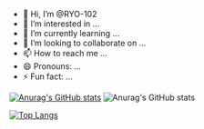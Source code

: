 - 👋 Hi, I’m @RYO-102
- 👀 I’m interested in ...
- 🌱 I’m currently learning ...
- 💞️ I’m looking to collaborate on ...
- 📫 How to reach me ...
- 😄 Pronouns: ...
- ⚡ Fun fact: ...

[![Anurag's GitHub stats](https://github-readme-stats.vercel.app/api?username=RYO-102)](https://github.com/anuraghazra/github-readme-stats)
![Anurag's GitHub stats](https://github-readme-stats.vercel.app/api?username=RYO-102&show_icons=true&theme=radical)

[![Top Langs](https://github-readme-stats.vercel.app/api/top-langs/?username=RYO-102)](https://github.com/anuraghazra/github-readme-stats)

<!---
RYO-102/RYO-102 is a ✨ special ✨ repository because its `README.md` (this file) appears on your GitHub profile.
You can click the Preview link to take a look at your changes.
--->
